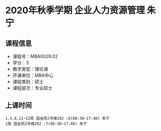# 2020年秋季学期 企业人力资源管理 朱宁






## 课程信息

- 课程号：MBA0026.02
- 学分：3
- 教学类型：理论课
- 开课单位：MBA中心
- 课程类别：硕士
- 课程层次：专业硕士

## 上课时间

```
1,5,8,11~12周 国金院2号楼202 :6(08:30~17:40) 朱宁
2周 国金院2号楼202 :7(08:30~17:40) 朱宁
```

